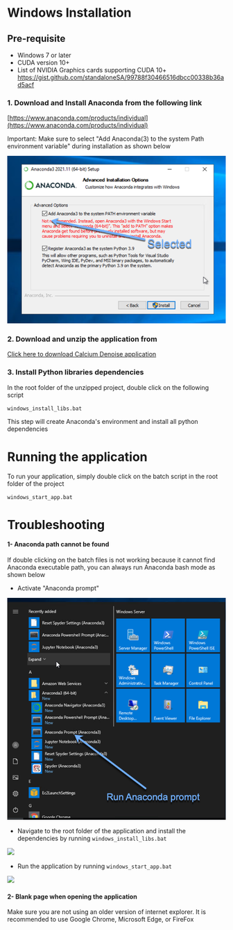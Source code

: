 # Windows Installation 

## Pre-requisite
- Windows 7 or later
- CUDA version 10+
- List of NVIDIA Graphics cards supporting CUDA 10+
      https://gist.github.com/standaloneSA/99788f30466516dbcc00338b36ad5acf


### 1. Download and Install Anaconda from the following link
    
[https://www.anaconda.com/products/individual](https://www.anaconda.com/products/individual)

Important: Make sure to select "Add Anaconda(3) to the system Path environment variable" during installation as shown below

![](anaconda_path.png)  

### 2. Download and unzip the application from

[Click here to download Calcium Denoise application](https://github.com/SharifAmit/CalDenoise/archive/refs/heads/master.zip)

### 3. Install Python libraries dependencies 

In the root folder of the unzipped project, double click on the following script
```
windows_install_libs.bat
```
This step will create Anaconda's environment and install all python dependencies

# Running the application
To run your application, simply double click on the batch script in the root folder of the project
```
windows_start_app.bat
```

# Troubleshooting
 
#### 1- Anaconda path cannot be found
If double clicking on the batch files is not working because it cannot find Anaconda executable path, you can always run Anaconda bash mode as shown below

- Activate "Anaconda prompt"

![](anaconda_prompt.png)  

- Navigate to the root folder of the application and install the dependencies by running 
```windows_install_libs.bat```

![](windows_install_libs.png) 

- Run the application by running 
```windows_start_app.bat```

![](run_app_windows.png) 

#### 2- Blank page when opening the application

Make sure you are not using an older version of internet explorer. It is recommended to use Google Chrome, Microsoft Edge, or FireFox

